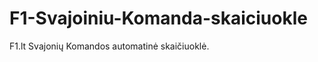 F1-Svajoiniu-Komanda-skaiciuokle
================================

F1.lt Svajonių Komandos automatinė skaičiuoklė.
